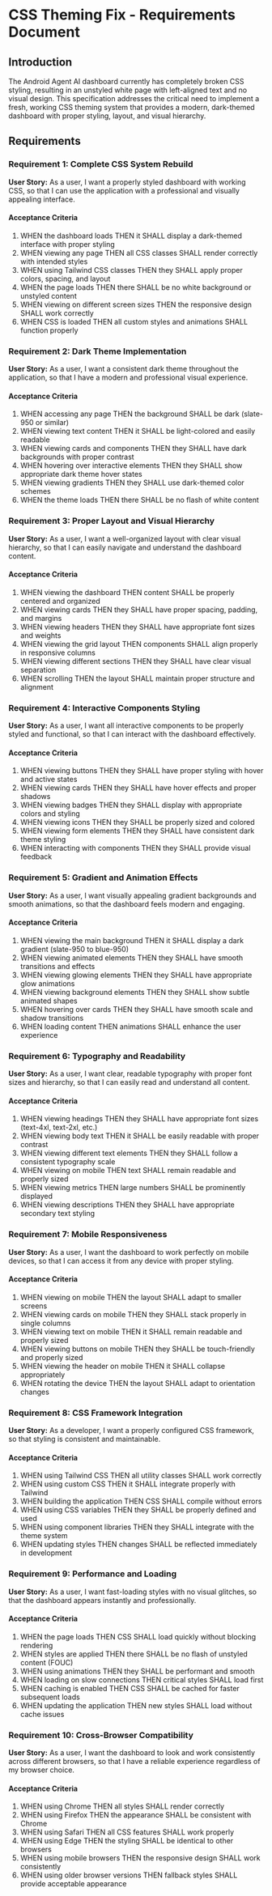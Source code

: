 # CSS Theming Fix - Requirements Document

## Introduction

The Android Agent AI dashboard currently has completely broken CSS styling, resulting in an unstyled white page with left-aligned text and no visual design. This specification addresses the critical need to implement a fresh, working CSS theming system that provides a modern, dark-themed dashboard with proper styling, layout, and visual hierarchy.

## Requirements

### Requirement 1: Complete CSS System Rebuild

**User Story:** As a user, I want a properly styled dashboard with working CSS, so that I can use the application with a professional and visually appealing interface.

#### Acceptance Criteria

1. WHEN the dashboard loads THEN it SHALL display a dark-themed interface with proper styling
2. WHEN viewing any page THEN all CSS classes SHALL render correctly with intended styles
3. WHEN using Tailwind CSS classes THEN they SHALL apply proper colors, spacing, and layout
4. WHEN the page loads THEN there SHALL be no white background or unstyled content
5. WHEN viewing on different screen sizes THEN the responsive design SHALL work correctly
6. WHEN CSS is loaded THEN all custom styles and animations SHALL function properly

### Requirement 2: Dark Theme Implementation

**User Story:** As a user, I want a consistent dark theme throughout the application, so that I have a modern and professional visual experience.

#### Acceptance Criteria

1. WHEN accessing any page THEN the background SHALL be dark (slate-950 or similar)
2. WHEN viewing text content THEN it SHALL be light-colored and easily readable
3. WHEN viewing cards and components THEN they SHALL have dark backgrounds with proper contrast
4. WHEN hovering over interactive elements THEN they SHALL show appropriate dark theme hover states
5. WHEN viewing gradients THEN they SHALL use dark-themed color schemes
6. WHEN the theme loads THEN there SHALL be no flash of white content

### Requirement 3: Proper Layout and Visual Hierarchy

**User Story:** As a user, I want a well-organized layout with clear visual hierarchy, so that I can easily navigate and understand the dashboard content.

#### Acceptance Criteria

1. WHEN viewing the dashboard THEN content SHALL be properly centered and organized
2. WHEN viewing cards THEN they SHALL have proper spacing, padding, and margins
3. WHEN viewing headers THEN they SHALL have appropriate font sizes and weights
4. WHEN viewing the grid layout THEN components SHALL align properly in responsive columns
5. WHEN viewing different sections THEN they SHALL have clear visual separation
6. WHEN scrolling THEN the layout SHALL maintain proper structure and alignment

### Requirement 4: Interactive Components Styling

**User Story:** As a user, I want all interactive components to be properly styled and functional, so that I can interact with the dashboard effectively.

#### Acceptance Criteria

1. WHEN viewing buttons THEN they SHALL have proper styling with hover and active states
2. WHEN viewing cards THEN they SHALL have hover effects and proper shadows
3. WHEN viewing badges THEN they SHALL display with appropriate colors and styling
4. WHEN viewing icons THEN they SHALL be properly sized and colored
5. WHEN viewing form elements THEN they SHALL have consistent dark theme styling
6. WHEN interacting with components THEN they SHALL provide visual feedback

### Requirement 5: Gradient and Animation Effects

**User Story:** As a user, I want visually appealing gradient backgrounds and smooth animations, so that the dashboard feels modern and engaging.

#### Acceptance Criteria

1. WHEN viewing the main background THEN it SHALL display a dark gradient (slate-950 to blue-950)
2. WHEN viewing animated elements THEN they SHALL have smooth transitions and effects
3. WHEN viewing glowing elements THEN they SHALL have appropriate glow animations
4. WHEN viewing background elements THEN they SHALL show subtle animated shapes
5. WHEN hovering over cards THEN they SHALL have smooth scale and shadow transitions
6. WHEN loading content THEN animations SHALL enhance the user experience

### Requirement 6: Typography and Readability

**User Story:** As a user, I want clear, readable typography with proper font sizes and hierarchy, so that I can easily read and understand all content.

#### Acceptance Criteria

1. WHEN viewing headings THEN they SHALL have appropriate font sizes (text-4xl, text-2xl, etc.)
2. WHEN viewing body text THEN it SHALL be easily readable with proper contrast
3. WHEN viewing different text elements THEN they SHALL follow a consistent typography scale
4. WHEN viewing on mobile THEN text SHALL remain readable and properly sized
5. WHEN viewing metrics THEN large numbers SHALL be prominently displayed
6. WHEN viewing descriptions THEN they SHALL have appropriate secondary text styling

### Requirement 7: Mobile Responsiveness

**User Story:** As a user, I want the dashboard to work perfectly on mobile devices, so that I can access it from any device with proper styling.

#### Acceptance Criteria

1. WHEN viewing on mobile THEN the layout SHALL adapt to smaller screens
2. WHEN viewing cards on mobile THEN they SHALL stack properly in single columns
3. WHEN viewing text on mobile THEN it SHALL remain readable and properly sized
4. WHEN viewing buttons on mobile THEN they SHALL be touch-friendly and properly sized
5. WHEN viewing the header on mobile THEN it SHALL collapse appropriately
6. WHEN rotating the device THEN the layout SHALL adapt to orientation changes

### Requirement 8: CSS Framework Integration

**User Story:** As a developer, I want a properly configured CSS framework, so that styling is consistent and maintainable.

#### Acceptance Criteria

1. WHEN using Tailwind CSS THEN all utility classes SHALL work correctly
2. WHEN using custom CSS THEN it SHALL integrate properly with Tailwind
3. WHEN building the application THEN CSS SHALL compile without errors
4. WHEN using CSS variables THEN they SHALL be properly defined and used
5. WHEN using component libraries THEN they SHALL integrate with the theme system
6. WHEN updating styles THEN changes SHALL be reflected immediately in development

### Requirement 9: Performance and Loading

**User Story:** As a user, I want fast-loading styles with no visual glitches, so that the dashboard appears instantly and professionally.

#### Acceptance Criteria

1. WHEN the page loads THEN CSS SHALL load quickly without blocking rendering
2. WHEN styles are applied THEN there SHALL be no flash of unstyled content (FOUC)
3. WHEN using animations THEN they SHALL be performant and smooth
4. WHEN loading on slow connections THEN critical styles SHALL load first
5. WHEN caching is enabled THEN CSS SHALL be cached for faster subsequent loads
6. WHEN updating the application THEN new styles SHALL load without cache issues

### Requirement 10: Cross-Browser Compatibility

**User Story:** As a user, I want the dashboard to look and work consistently across different browsers, so that I have a reliable experience regardless of my browser choice.

#### Acceptance Criteria

1. WHEN using Chrome THEN all styles SHALL render correctly
2. WHEN using Firefox THEN the appearance SHALL be consistent with Chrome
3. WHEN using Safari THEN all CSS features SHALL work properly
4. WHEN using Edge THEN the styling SHALL be identical to other browsers
5. WHEN using mobile browsers THEN the responsive design SHALL work consistently
6. WHEN using older browser versions THEN fallback styles SHALL provide acceptable appearance